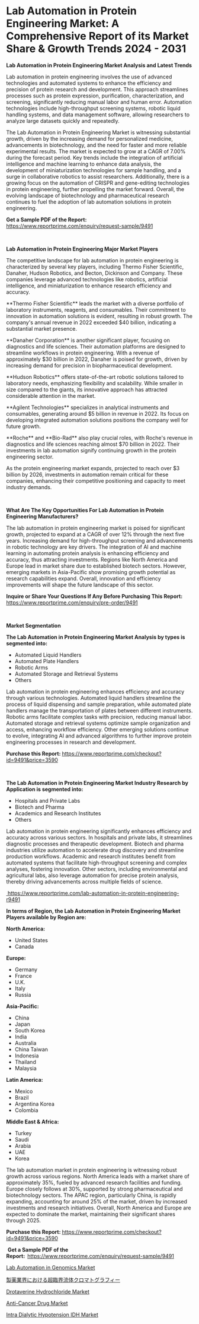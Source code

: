 <p><h1>Lab Automation in Protein Engineering Market: A Comprehensive Report of its Market Share & Growth Trends 2024 - 2031</h1></p><p><strong>Lab Automation in Protein Engineering Market Analysis and Latest Trends</strong></p>
<p><p>Lab automation in protein engineering involves the use of advanced technologies and automated systems to enhance the efficiency and precision of protein research and development. This approach streamlines processes such as protein expression, purification, characterization, and screening, significantly reducing manual labor and human error. Automation technologies include high-throughput screening systems, robotic liquid handling systems, and data management software, allowing researchers to analyze large datasets quickly and repeatedly.</p><p>The Lab Automation in Protein Engineering Market is witnessing substantial growth, driven by the increasing demand for personalized medicine, advancements in biotechnology, and the need for faster and more reliable experimental results. The market is expected to grow at a CAGR of 7.00% during the forecast period. Key trends include the integration of artificial intelligence and machine learning to enhance data analysis, the development of miniaturization technologies for sample handling, and a surge in collaborative robotics to assist researchers. Additionally, there is a growing focus on the automation of CRISPR and gene-editing technologies in protein engineering, further propelling the market forward. Overall, the evolving landscape of biotechnology and pharmaceutical research continues to fuel the adoption of lab automation solutions in protein engineering.</p></p>
<p><strong>Get a Sample PDF of the Report:&nbsp;</strong> <a href="https://www.reportprime.com/enquiry/request-sample/9491">https://www.reportprime.com/enquiry/request-sample/9491</a></p>
<p>&nbsp;</p>
<p><strong>Lab Automation in Protein Engineering Major Market Players</strong></p>
<p><p>The competitive landscape for lab automation in protein engineering is characterized by several key players, including Thermo Fisher Scientific, Danaher, Hudson Robotics, and Becton, Dickinson and Company. These companies leverage advanced technologies like robotics, artificial intelligence, and miniaturization to enhance research efficiency and accuracy.</p><p>**Thermo Fisher Scientific** leads the market with a diverse portfolio of laboratory instruments, reagents, and consumables. Their commitment to innovation in automation solutions is evident, resulting in robust growth. The company's annual revenue in 2022 exceeded $40 billion, indicating a substantial market presence.</p><p>**Danaher Corporation** is another significant player, focusing on diagnostics and life sciences. Their automation platforms are designed to streamline workflows in protein engineering. With a revenue of approximately $30 billion in 2022, Danaher is poised for growth, driven by increasing demand for precision in biopharmaceutical development.</p><p>**Hudson Robotics** offers state-of-the-art robotic solutions tailored to laboratory needs, emphasizing flexibility and scalability. While smaller in size compared to the giants, its innovative approach has attracted considerable attention in the market.</p><p>**Agilent Technologies** specializes in analytical instruments and consumables, generating around $5 billion in revenue in 2022. Its focus on developing integrated automation solutions positions the company well for future growth.</p><p>**Roche** and **Bio-Rad** also play crucial roles, with Roche's revenue in diagnostics and life sciences reaching almost $70 billion in 2022. Their investments in lab automation signify continuing growth in the protein engineering sector.</p><p>As the protein engineering market expands, projected to reach over $3 billion by 2026, investments in automation remain critical for these companies, enhancing their competitive positioning and capacity to meet industry demands.</p></p>
<p>&nbsp;</p>
<p><strong>What Are The Key Opportunities For Lab Automation in Protein Engineering Manufacturers?</strong></p>
<p><p>The lab automation in protein engineering market is poised for significant growth, projected to expand at a CAGR of over 12% through the next five years. Increasing demand for high-throughput screening and advancements in robotic technology are key drivers. The integration of AI and machine learning in automating protein analysis is enhancing efficiency and accuracy, thus attracting investments. Regions like North America and Europe lead in market share due to established biotech sectors. However, emerging markets in Asia-Pacific show promising growth potential as research capabilities expand. Overall, innovation and efficiency improvements will shape the future landscape of this sector.</p></p>
<p><strong>Inquire or Share Your Questions If Any Before Purchasing This Report:</strong> <a href="https://www.reportprime.com/enquiry/pre-order/9491">https://www.reportprime.com/enquiry/pre-order/9491</a></p>
<p>&nbsp;</p>
<p><strong>Market Segmentation</strong></p>
<p><strong>The Lab Automation in Protein Engineering Market Analysis by types is segmented into:</strong></p>
<p><ul><li>Automated Liquid Handlers</li><li>Automated Plate Handlers</li><li>Robotic Arms</li><li>Automated Storage and Retrieval Systems</li><li>Others</li></ul></p>
<p><p>Lab automation in protein engineering enhances efficiency and accuracy through various technologies. Automated liquid handlers streamline the process of liquid dispensing and sample preparation, while automated plate handlers manage the transportation of plates between different instruments. Robotic arms facilitate complex tasks with precision, reducing manual labor. Automated storage and retrieval systems optimize sample organization and access, enhancing workflow efficiency. Other emerging solutions continue to evolve, integrating AI and advanced algorithms to further improve protein engineering processes in research and development.</p></p>
<p><strong>Purchase this Report:&nbsp;</strong><a href="https://www.reportprime.com/checkout?id=9491&price=3590">https://www.reportprime.com/checkout?id=9491&price=3590</a></p>
<p>&nbsp;</p>
<p><strong>The Lab Automation in Protein Engineering Market Industry Research by Application is segmented into:</strong></p>
<p><ul><li>Hospitals and Private Labs</li><li>Biotech and Pharma</li><li>Academics and Research Institutes</li><li>Others</li></ul></p>
<p><p>Lab automation in protein engineering significantly enhances efficiency and accuracy across various sectors. In hospitals and private labs, it streamlines diagnostic processes and therapeutic development. Biotech and pharma industries utilize automation to accelerate drug discovery and streamline production workflows. Academic and research institutes benefit from automated systems that facilitate high-throughput screening and complex analyses, fostering innovation. Other sectors, including environmental and agricultural labs, also leverage automation for precise protein analysis, thereby driving advancements across multiple fields of science.</p></p>
<p><a href="https://www.reportprime.com/lab-automation-in-protein-engineering-r9491">&nbsp;https://www.reportprime.com/lab-automation-in-protein-engineering-r9491</a></p>
<p><strong>In terms of Region, the Lab Automation in Protein Engineering Market Players available by Region are:</strong></p>
<p>
    <p> <strong> North America: </strong>
        <ul>
            <li>United States</li>
            <li>Canada</li>
        </ul>
        </p> 
    <p> <strong> Europe: </strong>
        <ul>
            <li>Germany</li>
            <li>France</li>
            <li>U.K.</li>
            <li>Italy</li>
            <li>Russia</li>
        </ul>
        </p> 
    <p> <strong> Asia-Pacific: </strong>
        <ul>
            <li>China</li>
            <li>Japan</li>
            <li>South Korea</li>
            <li>India</li>
            <li>Australia</li>
            <li>China Taiwan</li>
            <li>Indonesia</li>
            <li>Thailand</li>
            <li>Malaysia</li>
        </ul>
        </p> 
    <p> <strong> Latin America: </strong>
        <ul>
            <li>Mexico</li>
            <li>Brazil</li>
            <li>Argentina Korea</li>
            <li>Colombia</li>
        </ul>
        </p> 
    <p> <strong> Middle East & Africa: </strong>
        <ul>
            <li>Turkey</li>
            <li>Saudi</li>
            <li>Arabia</li>
            <li>UAE</li>
            <li>Korea</li>
        </ul>
    </p>
    </p>
<p><p>The lab automation market in protein engineering is witnessing robust growth across various regions. North America leads with a market share of approximately 35%, fueled by advanced research facilities and funding. Europe closely follows at 30%, supported by strong pharmaceutical and biotechnology sectors. The APAC region, particularly China, is rapidly expanding, accounting for around 25% of the market, driven by increased investments and research initiatives. Overall, North America and Europe are expected to dominate the market, maintaining their significant shares through 2025.</p></p>
<p><strong>Purchase this Report: </strong><a href="https://www.reportprime.com/checkout?id=9491&price=3590">https://www.reportprime.com/checkout?id=9491&price=3590</a></p>
<p>&nbsp;<strong>Get a Sample PDF of the Report:&nbsp;&nbsp;</strong><a href="https://www.reportprime.com/enquiry/request-sample/9491">https://www.reportprime.com/enquiry/request-sample/9491</a></p>
<p><strong></strong></p>
<p><p><a href="https://github.com/WayneHopkins413/Market-Research-Report-List-1/blob/main/lab-automation-in-genomics-market.md">Lab Automation in Genomics Market</a></p><p><a href="https://medium.com/@verniebarton2023/supercritical-fluid-chromatography-in-pharmaceutical-market-%E3%81%AF-%E3%82%B3%E3%82%B9%E3%83%88%E7%AE%A1%E7%90%86%E3%81%A8%E5%8A%B9%E7%8E%87%E5%90%91%E4%B8%8A%E3%82%92%E5%84%AA%E5%85%88%E3%81%97%E3%81%BE%E3%81%99-38e4b7534d4c">製薬業界における超臨界流体クロマトグラフィー</a></p><p><a href="https://www.linkedin.com/pulse/drotaverine-hydrochloride-market-indicators-size-regional-breakdown-ooohe?trackingId=7rtW5JoHQHeAwFq2pPVenQ%3D%3D">Drotaverine Hydrochloride Market</a></p><p><a href="https://medium.com/@carol.alsopr44536/the-anti-cancer-drug-market-is-anticipated-to-experience-significant-growth-with-a-projected-8ae5ce1bde9a">Anti-Cancer Drug Market</a></p><p><a href="https://github.com/alesiasc0na/Market-Research-Report-List-1/blob/main/intra-dialytic-hypotension-idh-market.md">Intra Dialytic Hypotension IDH Market</a></p></p>